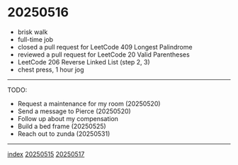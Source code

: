 <head><meta name="viewport" content="width=device-width, initial-scale=1.0, user-scalable=yes" /><meta charset="UTF-8"></head>

# 20250516

- brisk walk
- full-time job
- closed a pull request for LeetCode 409 Longest Palindrome
- reviewed a pull request for LeetCode 20 Valid Parentheses
- LeetCode 206 Reverse Linked List (step 2, 3)
- chest press, 1 hour jog

---

TODO:

- Request a maintenance for my room (20250520)
- Send a message to Pierce (20250520)
- Follow up about my compensation
- Build a bed frame (20250525)
- Reach out to zunda (20250531)

---

[index](../../index.html)
[20250515](20250515.html)
[20250517](20250517.html)
